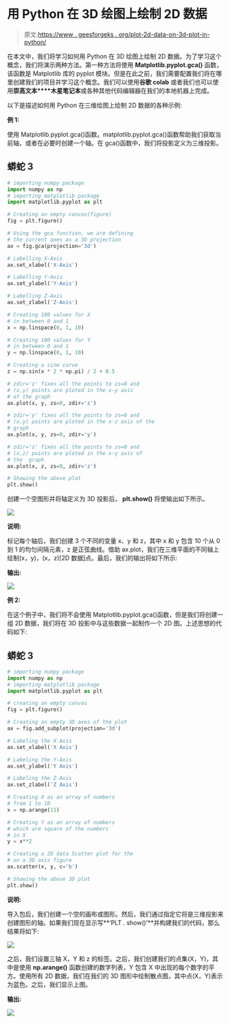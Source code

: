 # 用 Python 在 3D 绘图上绘制 2D 数据

> 原文:[https://www . geesforgeks . org/plot-2d-data-on-3d-plot-in-python/](https://www.geeksforgeeks.org/plot-2d-data-on-3d-plot-in-python/)

在本文中，我们将学习如何用 Python 在 3D 绘图上绘制 2D 数据。为了学习这个概念，我们将演示两种方法。第一种方法将使用 **Matplotlib.pyplot.gca()** 函数，该函数是 Matplotlib 库的 pyplot 模块。但是在此之前，我们需要配置我们将在哪里创建我们的项目并学习这个概念。我们可以使用**谷歌 colab** 或者我们也可以使用**崇高文本****木星笔记本**或各种其他代码编辑器在我们的本地机器上完成。

以下是描述如何用 Python 在三维绘图上绘制 2D 数据的各种示例:

**例 1:**

使用 Matplotlib.pyplot.gca()函数。matplotlib.pyplot.gca()函数帮助我们获取当前轴，或者在必要时创建一个轴。在 gca()函数中，我们将投影定义为三维投影。

## 蟒蛇 3

```py
# importing numpy package
import numpy as np
# importing matplotlib package
import matplotlib.pyplot as plt

# Creating an empty canvas(figure)
fig = plt.figure()

# Using the gca function, we are defining
# the current axes as a 3D projection
ax = fig.gca(projection='3d')

# Labelling X-Axis
ax.set_xlabel('X-Axis')

# Labelling Y-Axis
ax.set_ylabel('Y-Axis')

# Labelling Z-Axis
ax.set_zlabel('Z-Axis')

# Creating 100 values for X
# in between 0 and 1
x = np.linspace(0, 1, 10)

# Creating 100 values for Y
# in between 0 and 1
y = np.linspace(0, 1, 10)

# Creating a sine curve
z = np.sin(x * 2 * np.pi) / 2 + 0.5

# zdir='z' fixes all the points to zs=0 and
# (x,y) points are ploted in the x-y axis
# of the graph
ax.plot(x, y, zs=0, zdir='z')

# zdir='y' fixes all the points to zs=0 and
# (x,y) points are ploted in the x-z axis of the
# graph
ax.plot(x, y, zs=0, zdir='y')

# zdir='z' fixes all the points to zs=0 and
# (x,z) points are ploted in the x-y axis of
# the  graph
ax.plot(x, z, zs=0, zdir='z')

# Showing the above plot
plt.show()
```

创建一个空图形并将轴定义为 3D 投影后， **plt.show()** 将使输出如下所示。

![](img/0b013a4b5dc9e6d159c631eb52a134f8.png)

**说明:**

标记每个轴后，我们创建 3 个不同的变量 x、y 和 z，其中 x 和 y 包含 10 个从 0 到 1 的均匀间隔元素，z 是正弦曲线。借助 ax.plot，我们在三维平面的不同轴上绘制(x，y)，(x，z)[2D 数据]点。最后，我们的输出将如下所示:

**输出:**

![](img/13ba97bfde061d695a05f3e0afb8f7a5.png)

**例 2:**

在这个例子中，我们将不会使用 Matplotlib.pyplot.gca()函数，但是我们将创建一组 2D 数据，我们将在 3D 投影中与这些数据一起制作一个 2D 图。上述思想的代码如下:

## 蟒蛇 3

```py
# importing numpy package
import numpy as np
# importing matplotlib package
import matplotlib.pyplot as plt

# creating an empty canvas
fig = plt.figure()

# Creating an empty 3D axes of the plot
ax = fig.add_subplot(projection='3d')

# Labeling the X Axis
ax.set_xlabel('X Axis')

# Labeling the Y-Axis
ax.set_ylabel('Y Axis')

# Labeling the Z-Axis
ax.set_zlabel('Z Axis')

# Creating X as an array of numbers
# from 1 to 10
x = np.arange(11)

# Creating Y as an array of numbers
# which are square of the numbers
# in X
y = x**2

# Creating a 2D data Scatter plot for the
# on a 3D axis figure
ax.scatter(x, y, c='b')

# Showing the above 3D plot
plt.show()
```

**说明:**

导入包后，我们创建一个空的画布或图形。然后，我们通过指定它将是三维投影来创建图形的轴。如果我们现在显示写**‘PLT . show()’**并构建我们的代码，那么结果将如下:

![](img/ff923b789a8e8b9716b34cae3d204906.png)

之后，我们设置三轴 X，Y 和 z 的标签。之后，我们创建我们的点集(X，Y)，其中是使用 **np.arange()** 函数创建的数字列表，Y 包含 X 中出现的每个数字的平方。使用所有 2D 数据，我们在我们的 3D 图形中绘制散点图，其中点(X，Y)表示为蓝色。之后，我们显示上图。

**输出:**

![](img/1a60733f50089380c1248a3528c60f6b.png)